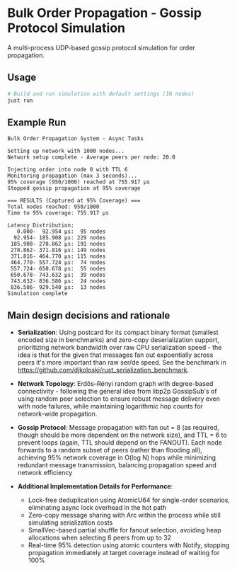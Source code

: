 # Bulk Order Propagation - Gossip Protocol Simulation

A multi-process UDP-based gossip protocol simulation for order propagation.

## Usage

```bash
# Build and run simulation with default settings (10 nodes)
just run
```

## Example Run

```
Bulk Order Propagation System - Async Tasks

Setting up network with 1000 nodes...
Network setup complete - Average peers per node: 20.0

Injecting order into node 0 with TTL 6
Monitoring propagation (max 3 seconds)...
95% coverage (950/1000) reached at 755.917 μs
Stopped gossip propagation at 95% coverage

=== RESULTS (Captured at 95% Coverage) ===
Total nodes reached: 950/1000
Time to 95% coverage: 755.917 μs

Latency Distribution:
   0.000-  92.954 μs:  95 nodes
  92.954- 185.908 μs: 229 nodes
 185.908- 278.862 μs: 191 nodes
 278.862- 371.816 μs: 149 nodes
 371.816- 464.770 μs: 115 nodes
 464.770- 557.724 μs:  74 nodes
 557.724- 650.678 μs:  55 nodes
 650.678- 743.632 μs:  39 nodes
 743.632- 836.586 μs:  24 nodes
 836.586- 929.540 μs:  13 nodes
Simulation complete
```

## Main design decisions and rationale

- **Serialization**: Using postcard for its compact binary format (smallest encoded size in benchmarks) and zero-copy deserialization support, prioritizing network bandwidth over raw CPU serialization speed - the idea is that for the given that messages fan out expoentially across peers it's more important than raw ser/de speed. See the benchmark in https://github.com/djkoloski/rust_serialization_benchmark. 

- **Network Topology**: Erdős–Rényi random graph with degree-based connectivity - following the general idea from libp2p GossipSub's of using random peer selection to ensure robust message delivery even with node failures, while maintaining logarithmic hop counts for network-wide propagation.

- **Gossip Protocol**: Message propagation with fan out = 8 (as required, though should be more dependent on the network size), and TTL = 6 to prevent loops (again, TTL should depend on the FANOUT).  Each node forwards to a random subset of peers (rather than flooding all), achieving 95% network coverage in O(log N) hops while minimizing redundant message transmission, balancing propagation speed and network efficiency
   
- **Additional Implementation Details for Performance**:
  - Lock-free deduplication using AtomicU64 for single-order scenarios, eliminating async lock overhead in the hot path
  - Zero-copy message sharing with Arc<Order> within the process while still simulating serialization costs
  - SmallVec-based partial shuffle for fanout selection, avoiding heap allocations when selecting 8 peers from up to 32
  - Real-time 95% detection using atomic counters with Notify, stopping propagation immediately at target coverage instead of waiting for 100%
